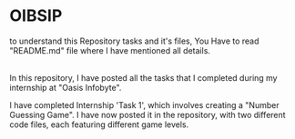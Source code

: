 # OIBSIP

to understand this Repository tasks and it's files, You Have to read "README.md" file where I have mentioned all details.
<br><br>

In this repository, I have posted all the tasks that I completed during my internship at "Oasis Infobyte".

I have completed Internship 'Task 1', which involves creating a "Number Guessing Game". I have now posted it in the repository, with two different code files, each featuring different game levels.
